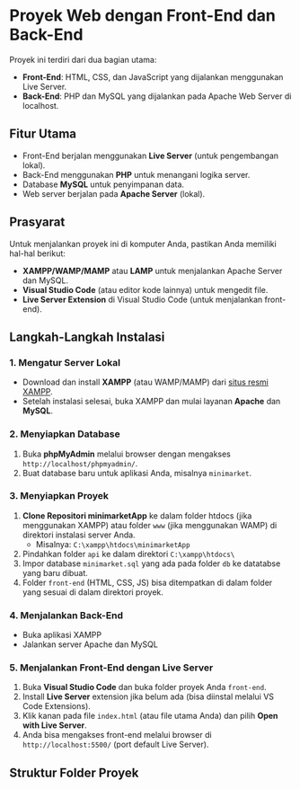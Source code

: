 # Proyek Web dengan Front-End dan Back-End

Proyek ini terdiri dari dua bagian utama:
- **Front-End**: HTML, CSS, dan JavaScript yang dijalankan menggunakan Live Server.
- **Back-End**: PHP dan MySQL yang dijalankan pada Apache Web Server di localhost.

## Fitur Utama
- Front-End berjalan menggunakan **Live Server** (untuk pengembangan lokal).
- Back-End menggunakan **PHP** untuk menangani logika server.
- Database **MySQL** untuk penyimpanan data.
- Web server berjalan pada **Apache Server** (lokal).
  
## Prasyarat
Untuk menjalankan proyek ini di komputer Anda, pastikan Anda memiliki hal-hal berikut:
- **XAMPP/WAMP/MAMP** atau **LAMP** untuk menjalankan Apache Server dan MySQL.
- **Visual Studio Code** (atau editor kode lainnya) untuk mengedit file.
- **Live Server Extension** di Visual Studio Code (untuk menjalankan front-end).

## Langkah-Langkah Instalasi

### 1. Mengatur Server Lokal
- Download dan install **XAMPP** (atau WAMP/MAMP) dari [situs resmi XAMPP](https://www.apachefriends.org/index.html).
- Setelah instalasi selesai, buka XAMPP dan mulai layanan **Apache** dan **MySQL**.

### 2. Menyiapkan Database
1. Buka **phpMyAdmin** melalui browser dengan mengakses `http://localhost/phpmyadmin/`.
2. Buat database baru untuk aplikasi Anda, misalnya `minimarket`.

### 3. Menyiapkan Proyek
1. **Clone Repositori minimarketApp** ke dalam folder htdocs (jika menggunakan XAMPP) atau folder `www` (jika menggunakan WAMP) di direktori instalasi server Anda.
   - Misalnya: `C:\xampp\htdocs\minimarketApp`
2. Pindahkan folder `api` ke dalam direktori `C:\xampp\htdocs\`
3. Impor database `minimarket.sql` yang ada pada folder `db` ke datatabse yang baru dibuat.
4. Folder `front-end` (HTML, CSS, JS) bisa ditempatkan di dalam folder yang sesuai di dalam direktori proyek.

### 4. Menjalankan Back-End
- Buka aplikasi XAMPP
- Jalankan server Apache dan MySQL

### 5. Menjalankan Front-End dengan Live Server
1. Buka **Visual Studio Code** dan buka folder proyek Anda `front-end`.
2. Install **Live Server** extension jika belum ada (bisa diinstal melalui VS Code Extensions).
3. Klik kanan pada file `index.html` (atau file utama Anda) dan pilih **Open with Live Server**.
4. Anda bisa mengakses front-end melalui browser di `http://localhost:5500/` (port default Live Server).

## Struktur Folder Proyek

